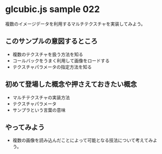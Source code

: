 # glcubic.js sample 022

複数のイメージデータを利用するマルチテクスチャを実装してみよう。

## このサンプルの意図するところ

* 複数のテクスチャを扱う方法を知る
* コールバックをうまく利用して画像をロードする
* テクスチャパラメータの指定方法を知る

## 初めて登場した概念や押さえておきたい概念

* マルチテクスチャの実装方法
* テクスチャパラメータ
* サンプラという言葉の意味

## やってみよう

* 複数の画像を読み込んだことによって可能となる技法について考えてみよう。



